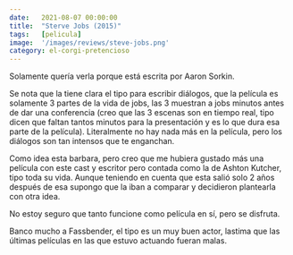 ```yaml
---
date:   2021-08-07 00:00:00
title:  "Sterve Jobs (2015)"
tags:   [pelicula]
image:  '/images/reviews/steve-jobs.png'
category: el-corgi-pretencioso
---
```

Solamente quería verla porque está escrita por Aaron Sorkin.

Se nota que la tiene clara el tipo para escribir diálogos, que la película es solamente 3 partes de la vida de jobs, las 3 muestran a jobs minutos antes de dar una conferencia (creo que las 3 escenas son en tiempo real, tipo dicen que faltan tantos minutos para la presentación y es lo que dura esa parte de la película). Literalmente no hay nada más en la película, pero los diálogos son tan intensos que te enganchan.

Como idea esta barbara, pero creo que me hubiera gustado más una película con este cast y escritor pero contada como la de Ashton Kutcher, tipo toda su vida. Aunque teniendo en cuenta que esta salió solo 2 años después de esa supongo que la iban a comparar y decidieron plantearla con otra idea.

No estoy seguro que tanto funcione como película en sí, pero se disfruta.

Banco mucho a Fassbender, el tipo es un muy buen actor, lastima que las últimas películas en las que estuvo actuando fueran malas.
